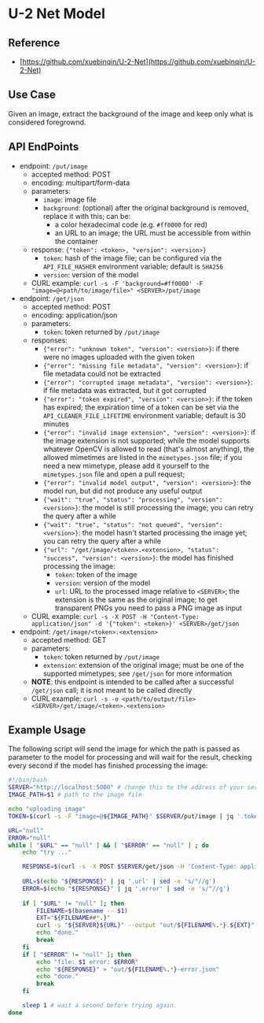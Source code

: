 # U-2 Net Model #

## Reference ##

- [https://github.com/xuebinqin/U-2-Net](https://github.com/xuebinqin/U-2-Net)

## Use Case ##

Given an image, extract the background of the image and keep only what is considered foregrownd.

## API EndPoints ##

- endpoint: `/put/image`
    - accepted method: POST
    - encoding: multipart/form-data
    - parameters:
        - `image`: image file
        - `background`: (optional) after the original background is removed, replace it with this; can be:
            - a color hexadecimal code (e.g. `#ff0000` for red)
            - an URL to an image; the URL must be accessible from within the container
    - response: `{"token": <token>, "version": <version>}`
        - `token`: hash of the image file; can be configured via the `API_FILE_HASHER` environment variable; default is `SHA256`
        - `version`: version of the model
    - CURL example: `curl -s -F 'background=#ff0000' -F "image=@<path/to/image/file>" <SERVER>/put/image`
- endpoint: `/get/json`
    - accepted method: POST
    - encoding: application/json
    - parameters:
        - `token`: token returned by `/put/image`
    - responses:
        - `{"error": "unknown token", "version": <version>}`: if there were no images uploaded with the given token
        - `{"error": "missing file metadata", "version": <version>}`: if file metadata could not be extracted
        - `{"error": "corrupted image metadata", "version": <version>}`: if file metadata was extracted, but it got corrupted
        - `{"error": "token expired", "version": <version>}`: if the token has expired; the expiration time of a token can be set via the `API_CLEANER_FILE_LIFETIME` environment variable; default is 30 minutes
        - `{"error": "invalid image extension", "version": <version>}`: if the image extension is not supported; while the model supports whatever OpenCV is allowed to read (that's almost anything), the allowed mimetimes are listed in the `mimetypes.json` file; if you need a new mimetype, please add it yourself to the `mimetypes.json` file and open a pull request;
        - `{"error": "invalid model output", "version": <version>}`: the model run, but did not produce any useful output
        - `{"wait": "true", "status": "processing", "version": <version>}`: the model is still processing the image; you can retry the query after a while
        - `{"wait": "true", "status": "not queued", "version": <version>}`: the model hasn't started processing the image yet; you can retry the query after a while
        - `{"url": "/get/image/<token>.<extension>, "status": "success", "version": <version>}`: the model has finished processing the image:
            - `token`: token of the image
            - `version`: version of the model
            - `url`: URL to the processed image relative to `<SERVER>`; the extension is the same as the original image; to get transparent PNGs you need to pass a PNG image as input
    - CURL example: `curl -s -X POST -H "Content-Type: application/json" -d '{"token": <token>}' <SERVER>/get/json`
- endpoint: `/get/image/<token>.<extension>`
    - accepted method: GET
    - parameters:
        - `token`: token returned by `/put/image`
        - `extension`: extension of the original image; must be one of the supported mimetypes; see `/get/json` for more information
    - **NOTE**: this endpoint is intended to be called after a successful `/get/json` call; it is not meant to be called directly
    - CURL example: `curl -s -o <path/to/output/file> <SERVER>/get/image/<token>.<extension>`

## Example Usage ##

The following script will send the image for which the path is passed as parameter to the model for processing and will wait for the result, checking every second if the model has finished processing the image:

```bash
#!/bin/bash
SERVER="http://localhost:5000" # change this to the address of your server
IMAGE_PATH=$1 # path to the image file

echo "uploading image"
TOKEN=$(curl -s -F "image=@${IMAGE_PATH}" $SERVER/put/image | jq '.token' | sed -e 's/"//g')

URL="null"
ERROR="null"
while [ "$URL" == "null" ] && [ "$ERROR" == "null" ] ; do
    echo "try ..."

    RESPONSE=$(curl -s -X POST $SERVER/get/json -H 'Content-Type: application/json' -d "{\"token\": \"${TOKEN}\"}")
    
    URL=$(echo "${RESPONSE}" | jq '.url' | sed -e 's/"//g')
    ERROR=$(echo "${RESPONSE}" | jq '.error' | sed -e 's/"//g')
    
    if [ "$URL" != "null" ]; then
        FILENAME=$(basename -- $1)
        EXT="${FILENAME##*.}"
        curl -s "${SERVER}${URL}" --output "out/${FILENAME%.*}.${EXT}"
        echo "done."
        break
    fi
    if [ "$ERROR" != "null" ]; then
        echo "file: $1 error: $ERROR"
        echo "${RESPONSE}" > "out/${FILENAME%.*}-error.json"
        echo "done."
        break
    fi

    sleep 1 # wait a second before trying again
done
```
